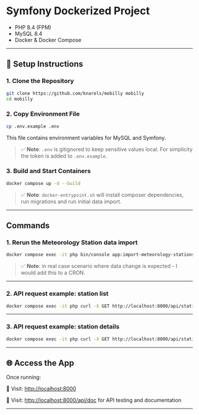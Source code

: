 # Symfony Dockerized Project

* PHP 8.4 (FPM)
* MySQL 8.4
* Docker & Docker Compose

---

## 🚀 Setup Instructions

### 1. Clone the Repository

```bash
git clone https://github.com/knarels/mobilly mobilly
cd mobilly
```

### 2. Copy Environment File

```bash
cp .env.example .env
```

This file contains environment variables for MySQL and Symfony.

> ✅ **Note**: `.env` is gitignored to keep sensitive values local. For simplicity the token is added to `.env.example`.

### 3. Build and Start Containers

```bash
docker compose up -d --build
```

> ✅ **Note**: `docker-entrypoint.sh` will install composer dependencies, run migrations and run initial data import.

---

## Commands

### 1. Rerun the Meteorology Station data import

```bash
docker compose exec -it php bin/console app:import-meteorology-stations
```

> ✅ **Note**: in real case scenario where data change is expected - I would add this to a CRON.

---

### 2. API request example: station list

```bash
docker compose exec -it php curl -X GET http://localhost:8000/api/stations -H "Authorization: Bearer supersecretkey123" -H "Accept: application/json"
```

---

### 3. API request example: station details

```bash
docker compose exec -it php curl -X GET http://localhost:8000/api/stations/SIGULDA -H "Authorization: Bearer supersecretkey123" -H "Accept: application/json"

```

---

## 🌐 Access the App

Once running:

🔗 Visit: [http://localhost:8000](http://localhost:8000)

🔗 Visit: [http://localhost:8000/api/doc](http://localhost:8000/api/doc) for API testing and documentation

---
